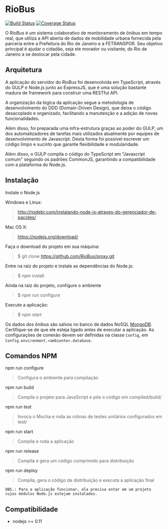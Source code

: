 RioBus
======

[![Build Status](https://travis-ci.org/RioBus/proxy.svg)](https://travis-ci.org/RioBus/proxy)
[![Coverage Status](https://coveralls.io/repos/RioBus/proxy/badge.svg)](https://coveralls.io/r/RioBus/proxy)

O RioBus é um sistema colaborativo de monitoramento de ônibus em tempo real, que utiliza a API aberta de dados de
mobilidade urbana fornecida pela parceria entre a Prefeitura do Rio de Janeiro e a FETRANSPOR.
Seu objetivo principal é ajudar o cidadão, seja ele morador ou visitante, do Rio de Janeiro a se deslocar pela cidade.


Arquitetura
-----------

A aplicação do servidor do RioBus foi desenvolvida em TypeScript, através do GULP e Node.js junto ao ExpressJS, que é
uma solução bastante madura de framework para construir uma RESTful API.

A organização da lógica da aplicação segue a metodologia de desenvolvimento do DDD (Domain-Driven Design), que deixa o
código desacoplado e organizado, facilitando a manutenção e a adição de novas funcionalidades.

Além disso, foi preparada uma infra-estrutura graças ao poder do GULP, um dos automatizadores de tarefas mais utilizados
atualmente por equipes de desenvolvimento de Javascript. Desta forma foi possível escrever um código limpo e sucinto que
garante flexibilidade e modularidade.

Além disso, o GULP compila o código do TypeScript em "Javascript comum" seguindo os padrões CommonJS, garantindo a
compatibilidade com a plataforma do Node.js.


Instalação
----------

Instale o Node.js

Windows e Linux:
> http://nodebr.com/instalando-node-js-atraves-do-gerenciador-de-pacotes/

Mac OS X:
> https://nodejs.org/download/

Faça o download do projeto em sua máquina:
> $ git clone https://github.com/RioBus/proxy.git

Entre na raiz do projeto e instale as dependências do Node.js:
> $ npm install

Ainda na raiz do projeto, configure o ambiente
> $ npm run configure

Execute a aplicação:
> $ npm start

Os dados dos ônibus são salvos no banco de dados NoSQL [MongoDB](https://www.mongodb.org/). Certifique-se de que ele 
esteja ligado antes de executar a aplicação. As configurações de conexão devem ser definidas na classe ```Config```, 
em ```Config.environment.<ambiente>.database```.

Comandos NPM
------------

npm run configure
> Configura o ambiente para compilação

npm run build
> Compila o projeto para JavaScript e põe o código em compiled/build/

npm run test
> Invoca o Mocha e roda as rotinas de testes unitários configurados em test/

npm run start
> Compila e roda a aplicação

npm run release
> Compila e gera um código comprimido para distribuição

npm run deploy
> Compila, gera o código de distribuição e executa a aplicação final

```OBS.: Para a aplicação funcionar, ela precisa estar em um projeto cujos módulos Node.js estejam instalados.```

Compatibilidade
---------------

* nodejs >= 0.11